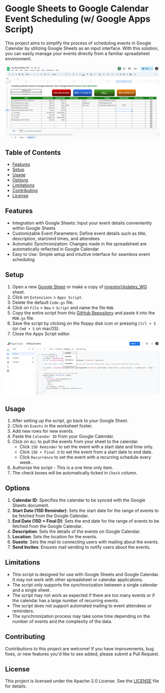 # Google Sheets to Google Calendar Event Scheduling (w/ Google Apps Script)

This project aims to simplify the process of scheduling events in Google Calendar by utilizing Google Sheets as an input interface. With this solution, you can easily manage your events directly from a familiar spreadsheet environment.

<img src="images/events.png" alt="Event Scheduling Sheet">

## Table of Contents

- [Features](#features)
- [Setup](#setup)
- [Usage](#usage)
- [Options](#options)
- [Limitations](#limitations)
- [Contributing](#contributing)
- [License](#license)

## Features

- Integration with Google Sheets: Input your event details conveniently within Google Sheets
- Customizable Event Parameters: Define event details such as title, description, start/end times, and attendees
- Automatic Synchronization: Changes made in the spreadsheet are automatically reflected in Google Calendar
- Easy to Use: Simple setup and intuitive interface for seamless event scheduling

## Setup

1. Open a new [Google Sheet](https://sheets.google.com) or make a copy of [investorUpdates_WG](https://docs.google.com/spreadsheets/d/1GJ3o32q4cvaWIahB7Qqvqh1qXuu1NgZffxmR5Dyg0Qw/edit?usp=drive_link) sheet.
2. Click on `Extensions` > `Apps Script`.
3. Delete the default `Code.gs` file.
4. Click on `File` > `New` > `Script` and name the file `MOB`.
5. Copy the entire script from this [GitHub Repository](https://github.com/MobinMithun/GoogleSheets_EventScheduling_JS/blob/main/apps_script.gs) and paste it into the `MOB.gs` file.
6. Save the script by clicking on the floppy disk icon or pressing `Ctrl + S` (or `Cmd + S` on macOS).
7. Close the Apps Script editor.

<img src="images/script.png" alt="Apps Script">

## Usage

1. After setting up the script, go back to your Google Sheet.
2. Click on `Events` in the worksheet footer.
3. Add new rows for new events.
4. Paste the `Calendar ID` from your Google Calendar.
5. Click on `ALL` to pull the events from your sheet to the calendar.
   - Click `15D Reminder` to set the event with a start date and time only.
   - Click `15D + Final D` to set the event from a start date to end date.
   - Click `Recurrence` to set the event with a recurring schedule every week..
6. Authorize the script - This is a one time only item.
7. The check boxes will be automatically ticked in `Check` column.

## Options

1. **Calendar ID**: Specifies the calendar to be synced with the Google Sheets document. 
2. **Start Date (15D Reminder)**: Sets the start date for the range of events to be fetched from the Google Calendar. 
3. **End Date (15D + Final D)**: Sets the end date for the range of events to be fetched from the Google Calendar. 
4. **Description**: Sets the details of the events on Google Calendar.
5. **Location**: Sets the location for the events.
6. **Guests**: Sets the mail to connecting users with mailing about the events.
7. **Send Invites**: Ensures mail sending to notify users about the events.

## Limitations

- This script is designed for use with Google Sheets and Google Calendar. It may not work with other spreadsheet or calendar applications.
- The script only supports the synchronization between a single calendar and a single sheet.
- The script may not work as expected if there are too many events or if the calendar has a large number of recurring events.
- The script does not support automated mailing to event attendees or reminders.
- The synchronization process may take some time depending on the number of events and the complexity of the data.

## Contributing

Contributions to this project are welcome! If you have improvements, bug fixes, or new features you'd like to see added, please submit a Pull Request.

## License

This project is licensed under the Apache-2.0 License. See the [LICENSE](https://github.com/MobinMithun/GoogleSheets_EventScheduling_JS/blob/main/LICENSE) file for details.



